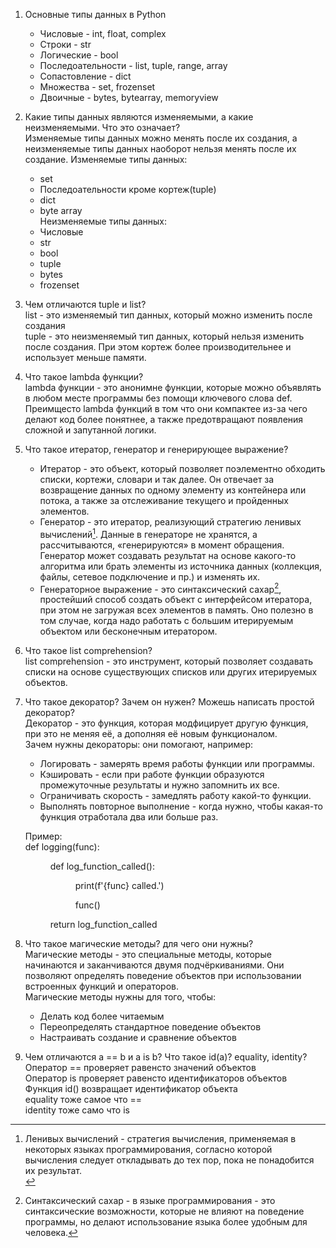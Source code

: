 
1) Основные типы данных в Python
    - Числовые - int, float, complex
    - Строки - str
    - Логические - bool
    - Последоательности - list, tuple, range, array
    - Сопастовление - dict
    - Множества - set, frozenset
    - Двоичные - bytes, bytearray, memoryview
2) Какие типы данных являются изменяемыми, а какие неизменяемыми. Что это означает? </br>
    Изменяемые типы данных можно менять после их создания, а неизменяемые типы данных наоборот нельзя менять после их создание.
    Изменяемые типы данных:
    - set
    - Последоательности кроме кортеж(tuple)
    - dict
    - byte array 
    </br> Неизменяемые типы данных:
    - Числовые
    - str
    - bool
    - tuple
    - bytes
    - frozenset
3) Чем отличаются tuple и list? </br>
    list - это изменяемый тип данных, который можно изменить после создания </br>
    tuple - это неизменяемый тип данных, который нельзя изменить после создания. При этом кортеж более производительнее и использует меньше памяти.
4) Что такое lambda функции? </br>
    lambda функции - это анонимне функции, которые можно объявлять в любом месте программы без помощи ключевого слова def. </br>
    Преимщесто lambda функций в том что они компактее из-за чего делают код более понятнее, а также предотвращают появления сложной и запутанной логики.
5) Что такое итератор, генератор и генерирующее выражение?
    - Итератор - это объект, который позволяет поэлементно обходить  списки, кортежи, словари и так далее. Он отвечает за возвращение данных по одному элементу из контейнера или потока, а также за отслеживание текущего и пройденных элементов.
    - Генератор - это итератор, реализующий стратегию ленивых вычислений[^1]. Данные в генераторе не хранятся, а рассчитываются, «генерируются» в момент обращения. Генератор может создавать результат на основе какого-то алгоритма или брать элементы из источника данных (коллекция, файлы, сетевое подключение и пр.) и изменять их.
    - Генераторное выражение - это синтаксический сахар[^2], простейший способ создать объект с интерфейсом итератора, при этом не загружая всех элементов в память. Оно полезно в том случае, когда надо работать с большим итерируемым объектом или бесконечным итератором.
6) Что такое list comprehension? </br>
    list comprehension - это инструмент, который позволяет создавать списки на основе существующих списков или других итерируемых объектов.
7) Что такое декоратор? Зачем он нужен? Можешь написать простой декоратор? </br>
   Декоратор - это функция, которая модфицирует другую функция, при это не меняя её, а дополняя её новым функционалом. </br>
   Зачем нужны декораторы: они помогают, например:
    - Логировать - замерять время работы функции или программы. 
    - Кэшировать - если при работе функции образуются промежуточные результаты и нужно запомнить их все. 
    - Ограничивать скорость - замедлять работу какой-то функции. 
    - Выполнять повторное выполнение - когда нужно, чтобы какая-то функция отработала два или больше раз.

    Пример: </br>
    def logging(func): </br>
    <dl><dd>def log_function_called():</dd></dl>
    <dl><dd><dl><dd> print(f'{func} called.') </dd></dl></dd></dl>
    <dl><dd><dl><dd> func() </dd></dl></dd></dl>
    <dl><dd>return log_function_called</dd></dl>
8) Что такое магические методы? для чего они нужны? </br>
    Магические методы - это специальные методы, которые начинаются и заканчиваются двумя подчёркиваниями. Они позволяют определять поведение объектов при использовании встроенных функций и операторов. </br>
    Магические методы нужны для того, чтобы:
    - Делать код более читаемым
    - Переопределять стандартное поведение объектов
    - Настраивать создание и сравнение объектов
9) Чем отличаются a == b и a is b? Что такое id(a)? equality, identity? </br>
    Оператор == проверяет равенсто значений объектов </br>
    Оператор is проверяет равенсто идентификаторов объектов </br>
    Функция id() возвращает идентификатор объекта </br>
    equality тоже самое что == </br>
    identity тоже само что is </br>


[^1]:Ленивых вычислений - стратегия вычисления, применяемая в некоторых языках программирования, согласно которой вычисления следует откладывать до тех пор, пока не понадобится их результат. </br>
[^2]:Синтаксический сахар - в языке программирования - это синтаксические возможности, которые не влияют на поведение программы, но делают использование языка более удобным для человека.
